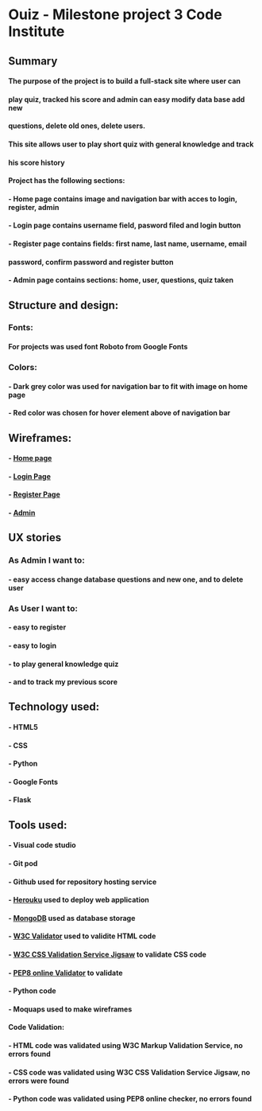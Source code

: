 
# Ouiz -  Milestone project 3 Code Institute



## Summary

 #### The purpose of the project is to build a full-stack site where user can 
 #### play quiz, tracked his score and admin can easy modify data base add new 
 #### questions, delete old ones, delete users.

 #### This site allows user to play short quiz with general knowledge and track 
 #### his score history

#### Project has the following sections:  
#### - Home page contains image and navigation bar with acces to login, register, admin
#### - Login page contains username field, pasword filed and login button
#### - Register page contains fields: first name, last name, username, email
#### password, confirm password and register button
#### - Admin page contains sections: home, user, questions, quiz taken



## Structure and design: 

### Fonts:

#### For projects was used font Roboto from Google Fonts

### Colors:

#### - Dark grey color was used for navigation bar to fit with image on home page
#### - Red color was chosen for hover element above of navigation bar


## Wireframes:

#### - [Home page](https://github.com/mariodragun/Milestone-3-Code-Institute/blob/master/wireframes/Home%20page%20wireframe.JPG)
#### - [Login Page](https://github.com/mariodragun/Milestone-3-Code-Institute/blob/master/wireframes/login%20page%20wireframe.JPG)
#### - [Register Page](https://github.com/mariodragun/Milestone-3-Code-Institute/blob/master/wireframes/register%20page%20wireframe.JPG)
#### - [Admin](https://github.com/mariodragun/Milestone-3-Code-Institute/blob/master/wireframes/admin%20page%20wireframe.JPG)


## UX stories
 
 ### As Admin I want to:
 #### - easy access change database questions and new one, and to delete user
 
 ### As User I want to:
 #### - easy to register
 #### - easy to login
 #### - to play general knowledge quiz
 #### - and to track my previous score


 ## Technology used:

 #### - HTML5
 #### - CSS
 #### - Python
 #### - Google Fonts
 #### - Flask
 #### 


 ## Tools used:

#### - Visual code studio
#### - Git pod
#### - Github used for repository hosting service 
#### - [Herouku](https://dashboard.heroku.com/apps) used to deploy web application
#### - [MongoDB](https://www.mongodb.com/) used as database storage 
#### - [W3C Validator](https://validator.w3.org/) used to validite HTML code 
#### - [W3C CSS Validation Service Jigsaw](https://jigsaw.w3.org/css-validator/) to validate CSS code 
#### - [PEP8 online Validator](http://pep8online.com/) to validate 
#### - Python code
#### - Moquaps used to make wireframes


#### Code Validation:
#### - HTML code was validated using W3C Markup Validation Service, no errors found
#### - CSS code was validated using W3C CSS Validation Service Jigsaw, no errors were found
#### - Python  code was validated using PEP8 online checker, no errors found
